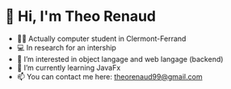  👋 Hi, I'm Theo Renaud
====================================
- 👨‍🎓 Actually computer student in Clermont-Ferrand
- 💻 In research for an intership
- 👀 I’m interested in object langage and web langage (backend)
- 📕 I’m currently learning JavaFx
- 📫 You can contact me here: theorenaud99@gmail.com

<!---
Theo-renaud/Theo-renaud is a ✨ special ✨ repository because its `README.md` (this file) appears on your GitHub profile.
You can click the Preview link to take a look at your changes.
--->
